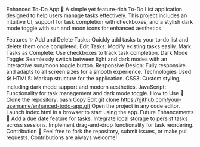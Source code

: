 Enhanced To-Do App 🌟
A simple yet feature-rich To-Do List application designed to help users manage tasks effectively. This project includes an intuitive UI, support for task completion with checkboxes, and a stylish dark mode toggle with sun and moon icons for enhanced aesthetics.

Features ✨
Add and Delete Tasks: Quickly add tasks to your to-do list and delete them once completed.
Edit Tasks: Modify existing tasks easily.
Mark Tasks as Complete: Use checkboxes to track task completion.
Dark Mode Toggle: Seamlessly switch between light and dark modes with an interactive sun/moon toggle button.
Responsive Design: Fully responsive and adapts to all screen sizes for a smooth experience.
Technologies Used 🛠️
HTML5: Markup structure for the application.
CSS3: Custom styling, including dark mode support and modern aesthetics.
JavaScript: Functionality for task management and dark mode toggle.
How to Use 📝
Clone the repository:
bash
Copy
Edit
git clone https://github.com/your-username/enhanced-todo-app.git
Open the project in any code editor.
Launch index.html in a browser to start using the app.
Future Enhancements 🚀
Add a due date feature for tasks.
Integrate local storage to persist tasks across sessions.
Implement drag-and-drop functionality for task reordering.
Contribution 🤝
Feel free to fork the repository, submit issues, or make pull requests. Contributions are always welcome!
